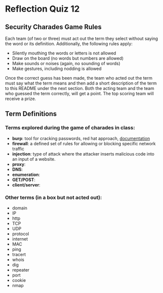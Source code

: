 # Reflection Quiz 12

## Security Charades Game Rules

Each team (of two or three) must act out the term they select without saying the word or its definition. Additionally, the following rules apply:

- Silently mouthing the words or letters is not allowed
- Draw on the board (no words but numbers are allowed)
- Make sounds or noises (again, no sounding of words)
- Make gestures, including nodding is allowed

Once the correct guess has been made, the team who acted out the term must say what the term means and then add a short description of the term to this README under the next section. Both the acting team and the team who guessed the term correctly, will get a point. The top scoring team will receive a prize.

## Term Definitions

### Terms explored during the game of charades in class:

- **burp**: tool for cracking passwords, red hat approach, [documentation](https://portswigger.net/burp/documentation)
- **firewall**: a defined set of rules for allowing or blocking specific network traffic
- **injection**: type of attack where the attacker inserts malicious code into an input of a website.
- **proxy**:
- **DNS**:
- **enumeration**:
- **GET/POST**:
- **client/server**:

### Other terms (in a box but not acted out):

- domain
- IP
- http
- TCP
- UDP
- protocol
- internet
- MAC
- ping
- tracert
- whois
- dig
- repeater
- port
- cookie
- nmap
